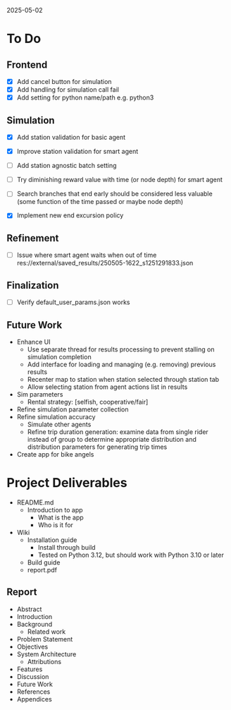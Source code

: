 2025-05-02

# To Do

## Frontend
- [x] Add cancel button for simulation
- [x] Add handling for simulation call fail
- [x] Add setting for python name/path e.g. python3

## Simulation
- [x] Add station validation for basic agent
- [x] Improve station validation for smart agent
- [ ] Add station agnostic batch setting

- [ ] Try diminishing reward value with time (or node depth) for smart agent
- [ ] Search branches that end early should be considered less valuable (some function of the time passed or maybe node depth)

- [x] Implement new end excursion policy

## Refinement
- [ ] Issue where smart agent waits when out of time res://external/saved_results/250505-1622_s1251291833.json

## Finalization
- [ ] Verify default_user_params.json works

## Future Work
- Enhance UI
  - Use separate thread for results processing to prevent stalling on simulation completion
  - Add interface for loading and managing (e.g. removing) previous results
  - Recenter map to station when station selected through station tab
  - Allow selecting station from agent actions list in results
- Sim parameters
  - Rental strategy: [selfish, cooperative/fair]
- Refine simulation parameter collection
- Refine simulation accuracy
  - Simulate other agents
  - Refine trip duration generation: examine data from single rider instead of group to determine appropriate distribution and distribution parameters for generating trip times
- Create app for bike angels

# Project Deliverables
- README.md
  - Introduction to app
    - What is the app
    - Who is it for
- Wiki
  - Installation guide
    - Install through build
    - Tested on Python 3.12, but should work with Python 3.10 or later
  - Build guide
  - report.pdf

## Report
- Abstract
- Introduction
- Background
  - Related work
- Problem Statement
- Objectives
- System Architecture
  - Attributions
- Features
- Discussion
- Future Work
- References
- Appendices